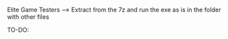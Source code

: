 Elite Game Testers --> Extract from the 7z and run the exe as is in the folder with other files


TO-DO:

